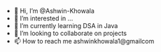 - 👋 Hi, I’m @Ashwin-Khowala
- 👀 I’m interested in ...
- 🌱 I’m currently learning DSA in Java
- 💞️ I’m looking to collaborate on projects 
- 📫 How to reach me ashwinkhowala1@gmailcom

<!---
Ashwin-Khowala/Ashwin-Khowala is a ✨ special ✨ repository because its `README.md` (this file) appears on your GitHub profile.
You can click the Preview link to take a look at your changes.
--->
